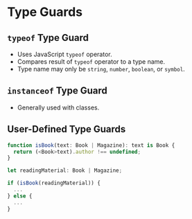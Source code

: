 # Type Guards

## `typeof` Type Guard

* Uses JavaScript `typeof` operator.
* Compares result of `typeof` operator to a type name.
* Type name may only be `string`, `number`, `boolean`, or `symbol`.

## `instanceof` Type Guard

* Generally used with classes.

## User-Defined Type Guards

```typescript
function isBook(text: Book | Magazine): text is Book {
  return (<Book>text).author !== undefined;
}

let readingMaterial: Book | Magazine;

if (isBook(readingMaterial)) {
  ...
} else {
  ...
}
```
